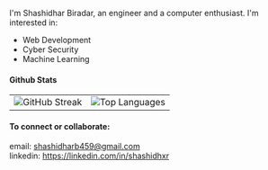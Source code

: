 I'm Shashidhar Biradar, an engineer and a computer enthusiast. I'm interested in:
 - Web Development
 - Cyber Security 
 - Machine Learning

#### Github Stats

<table style="border: none;">
  <tr>
    <td>
      <img src="https://github-readme-streak-stats.herokuapp.com?user=shashidhxr&theme=tokyonight-duo&hide_border=true&mode=weekly&background=0D1117" alt="GitHub Streak" />
    </td>
    <td>
      <img src="https://github-readme-stats.vercel.app/api/top-langs/?username=shashidhxr&hide_progress=true&bg_color=0D1117&theme=tokyonight&hide_border=true" alt="Top Languages" />
    </td>
  </tr>
</table>

#### To connect or collaborate:
email: shashidharb459@gmail.com             
linkedin: https://linkedin.com/in/shashidhxr
